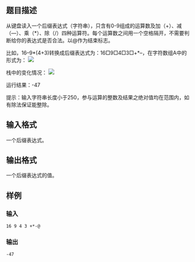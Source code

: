 ## 题目描述
从键盘读入一个后缀表达式（字符串），只含有0-9组成的运算数及加（+）、减（—）、乘（\*）、除（/）四种运算符。每个运算数之间用一个空格隔开，不需要判断给你的表达式是否合法。以@作为结束标志。

比如，16–9*(4+3)转换成后缀表达式为：16□9□4□3□+*–，在字符数组A中的形式为：
![](file://jqa-OiBbQjgJn86anXXFB.png)

栈中的变化情况：
![](file://-m-DZoVV0DsZq8cEZqVhh.png)

运行结果：-47

提示：输入字符串长度小于250，参与运算的整数及结果之绝对值均在范围内，如有除法保证能整除。

## 输入格式
一个后缀表达式。

## 输出格式
一个后缀表达式的值。

## 样例
### 输入
```
16 9 4 3 +*-@
```

### 输出
```
-47
```
